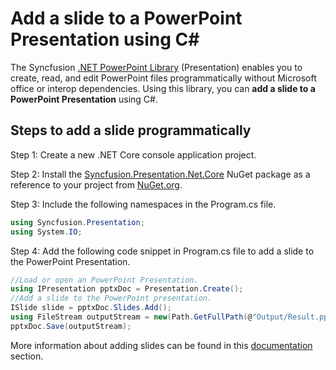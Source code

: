 # Add a slide to a PowerPoint Presentation using C#

The Syncfusion [.NET PowerPoint Library](https://www.syncfusion.com/document-processing/powerpoint-framework/net/powerpoint-library) (Presentation) enables you to create, read, and edit PowerPoint files programmatically without Microsoft office or interop dependencies. Using this library, you can **add a slide to a PowerPoint Presentation** using C#.

## Steps to add a slide programmatically

Step 1: Create a new .NET Core console application project.

Step 2: Install the [Syncfusion.Presentation.Net.Core](https://www.nuget.org/packages/Syncfusion.Presentation.Net.Core) NuGet package as a reference to your project from [NuGet.org](https://www.nuget.org/).

Step 3: Include the following namespaces in the Program.cs file.

```csharp
using Syncfusion.Presentation;
using System.IO;
```

Step 4: Add the following code snippet in Program.cs file to add a slide to the PowerPoint Presentation.

```csharp
//Load or open an PowerPoint Presentation.
using IPresentation pptxDoc = Presentation.Create();
//Add a slide to the PowerPoint presentation.
ISlide slide = pptxDoc.Slides.Add();
using FileStream outputStream = new(Path.GetFullPath(@"Output/Result.pptx"), FileMode.Create, FileAccess.ReadWrite);
pptxDoc.Save(outputStream);
```

More information about adding slides can be found in this [documentation](https://help.syncfusion.com/document-processing/powerpoint/powerpoint-library/net/working-with-slide) section.